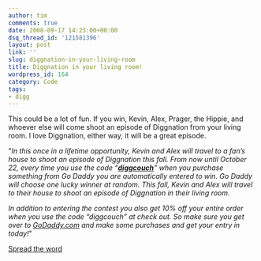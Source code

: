 ```yaml
---
author: tim
comments: true
date: 2008-09-17 14:23:00+00:00
dsq_thread_id: '121581396'
layout: post
link: ''
slug: diggnation-in-your-living-room
title: Diggnation in your living room!
wordpress_id: 164
category: Code
tags:
- digg
---
```


This could be a lot of fun.  If you win, Kevin, Alex, Prager, the Hippie, and
whoever else will come shoot an episode of Diggnation from your living room. I
love Diggnation, either way, it will be a great episode.  
  
"_In this once in a lifetime opportunity, Kevin and Alex will travel to a
fan’s house to shoot an episode of Diggnation this fall. From now until
October 22, every time you use the code
“**[diggcouch](http://www.godaddy.com/)**” when you purchase something from Go
Daddy you are automatically entered to win. Go Daddy will choose one lucky
winner at random. This fall, Kevin and Alex will travel to their house to
shoot an episode of Diggnation in their living room._  
  
_In addition to entering the contest you also get 10% off your entire order
when you use the code “diggcouch” at check out. So make sure you get over to
[GoDaddy.com](http://www.godaddy.com/) and make some purchases and get your
entry in today!_"  
  
[Spread the word](http://revision3.com/blog/2008/09/15/kevin-and-alex-in-your-living-room/)